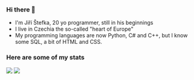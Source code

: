 ### Hi there 👋
- I'm Jiří Štefka, 20 yo programmer, still in his beginnings
- I live in Czechia the so-called "heart of Europe"
- My programming languages are now Python, C# and C++, but I know some SQL, a bit of HTML and CSS.

### Here are some of my stats
<img src="https://github-readme-stats-jiriks74.vercel.app/api?username=jiriks74&theme=tokyonight"/>
<img src="https://github-readme-stats-jiriks74.vercel.app/api/top-langs/?username=jiriks74&hide=html&layout=compact&theme=tokyonight"/>
